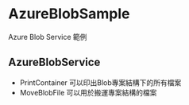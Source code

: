 # AzureBlobSample
Azure Blob Service 範例
## AzureBlobService
+ PrintContainer
可以印出Blob專案結構下的所有檔案
+ MoveBlobFile
可以用於搬運專案結構的檔案
